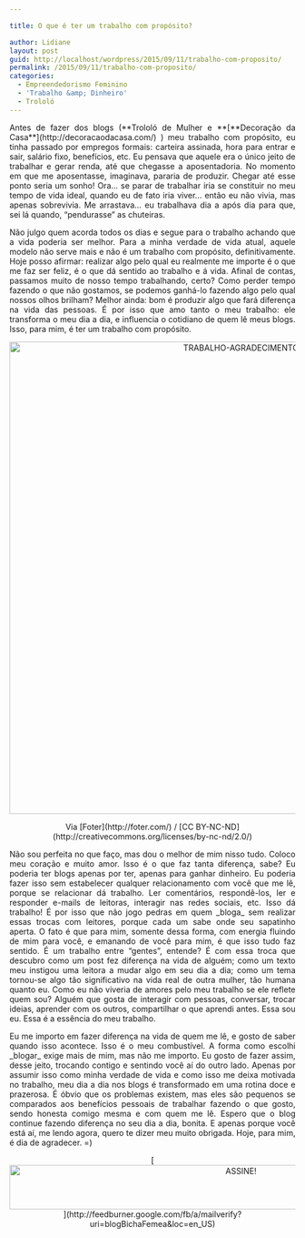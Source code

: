 ```yaml
---

title: O que é ter um trabalho com propósito?

author: Lidiane
layout: post
guid: http://localhost/wordpress/2015/09/11/trabalho-com-proposito/
permalink: /2015/09/11/trabalho-com-proposito/
categories:
  - Empreendedorismo Feminino
  - 'Trabalho &amp; Dinheiro'
  - Trololó
---
```

<p align="justify">
  Antes de fazer dos blogs (**Trololó de Mulher e **[**Decoração da Casa**](http://decoracaodacasa.com/) ) meu trabalho com propósito, eu tinha passado por empregos formais: carteira assinada, hora para entrar e sair, salário fixo, benefícios, etc. Eu pensava que aquele era o único jeito de trabalhar e gerar renda, até que chegasse a aposentadoria. No momento em que me aposentasse, imaginava, pararia de produzir. Chegar até esse ponto seria um sonho! Ora… se parar de trabalhar iria se constituir no meu tempo de vida ideal, quando eu de fato iria viver… então eu não vivia, mas apenas sobrevivia. Me arrastava… eu trabalhava dia a após dia para que, sei lá quando, “pendurasse” as chuteiras.
</p>

<p align="justify">
  Não julgo quem acorda todos os dias e segue para o trabalho achando que a vida poderia ser melhor. Para a minha verdade de vida atual, aquele modelo não serve mais e não é um trabalho com propósito, definitivamente. Hoje posso afirmar: realizar algo pelo qual eu realmente me importe é o que me faz ser feliz, é o que dá sentido ao trabalho e á vida. Afinal de contas, passamos muito de nosso tempo trabalhando, certo? Como perder tempo fazendo o que não gostamos, se podemos ganhá-lo fazendo algo pelo qual nossos olhos brilham? Melhor ainda: bom é produzir algo que fará diferença na vida das pessoas. É por isso que amo tanto o meu trabalho: ele transforma o meu dia a dia, e influencia o cotidiano de quem lê meus blogs. Isso, para mim, é ter um trabalho com propósito.
</p>

<p align="center">
  <a href="http://www.trololodemulher.com.br/blog/wp-content/uploads/2015/08/TRABALHO-AGRADECIMENTO.jpg"><img class="alignnone size-full wp-image-11371" src="http://www.trololodemulher.com.br/blog/wp-content/uploads/2015/08/TRABALHO-AGRADECIMENTO.jpg" alt="TRABALHO-AGRADECIMENTO" width="800" height="830" /></a>
</p>

<p align="center">
  Via [Foter](http://foter.com/)  / [CC BY-NC-ND](http://creativecommons.org/licenses/by-nc-nd/2.0/) 
</p>

<p align="justify">
  Não sou perfeita no que faço, mas dou o melhor de mim nisso tudo. Coloco meu coração e muito amor. Isso é o que faz tanta diferença, sabe? Eu poderia ter blogs apenas por ter, apenas para ganhar dinheiro. Eu poderia fazer isso sem estabelecer qualquer relacionamento com você que me lê, porque se relacionar dá trabalho. Ler comentários, respondê-los, ler e responder e-mails de leitoras, interagir nas redes sociais, etc. Isso dá trabalho! É por isso que não jogo pedras em quem _bloga_ sem realizar essas trocas com leitores, porque cada um sabe onde seu sapatinho aperta. O fato é que para mim, somente dessa forma, com energia fluindo de mim para você, e emanando de você para mim, é que isso tudo faz sentido. É um trabalho entre “gentes”, entende? É com essa troca que descubro como um post fez diferença na vida de alguém; como um texto meu instigou uma leitora a mudar algo em seu dia a dia; como um tema tornou-se algo tão significativo na vida real de outra mulher, tão humana quanto eu. Como eu não viveria de amores pelo meu trabalho se ele reflete quem sou? Alguém que gosta de interagir com pessoas, conversar, trocar ideias, aprender com os outros, compartilhar o que aprendi antes. Essa sou eu. Essa é a essência do meu trabalho.
</p>

<p align="justify">
  Eu me importo em fazer diferença na vida de quem me lê, e gosto de saber quando isso acontece. Isso é o meu combustível. A forma como escolhi _blogar_ exige mais de mim, mas não me importo. Eu gosto de fazer assim, desse jeito, trocando contigo e sentindo você aí do outro lado. Apenas por assumir isso como minha verdade de vida e como isso me deixa motivada no trabalho, meu dia a dia nos blogs é transformado em uma rotina doce e prazerosa. É óbvio que os problemas existem, mas eles são pequenos se comparados aos benefícios pessoais de trabalhar fazendo o que gosto, sendo honesta comigo mesma e com quem me lê. Espero que o blog continue fazendo diferença no seu dia a dia, bonita. E apenas porque você está aí, me lendo agora, quero te dizer meu muito obrigada. Hoje, para mim, é dia de agradecer. =)
</p>

<p align="center">
  [<img class="alignnone size-full wp-image-10439" src="http://www.trololodemulher.com.br/blog/wp-content/uploads/2014/09/ASSINE.png" alt="ASSINE!" width="800" height="78" />](http://feedburner.google.com/fb/a/mailverify?uri=blogBichaFemea&loc=en_US) 
</p>

<p align="justify">